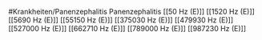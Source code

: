 #Krankheiten/Panenzephalitis
Panenzephalitis
[[50 Hz (E)]]
[[1520 Hz (E)]]
[[5690 Hz (E)]]
[[55150 Hz (E)]]
[[375030 Hz (E)]]
[[479930 Hz (E)]]
[[527000 Hz (E)]]
[[662710 Hz (E)]]
[[789000 Hz (E)]]
[[987230 Hz (E)]]